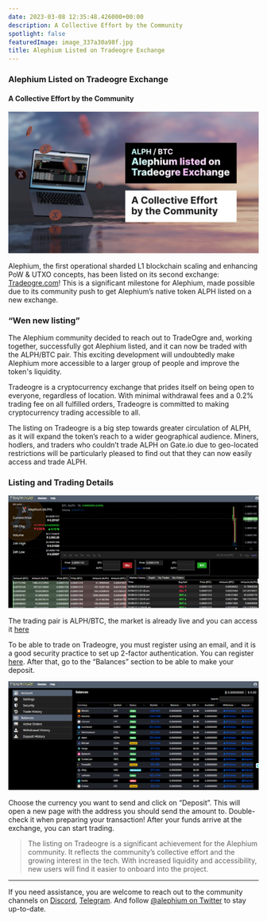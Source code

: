 ```yaml
---
date: 2023-03-08 12:35:48.426000+00:00
description: A Collective Effort by the Community
spotlight: false
featuredImage: image_337a30a98f.jpg
title: Alephium Listed on Tradeogre Exchange
---
```


### Alephium Listed on Tradeogre Exchange

#### A Collective Effort by the Community

![](image_337a30a98f.jpg)

Alephium, the first operational sharded L1 blockchain scaling and enhancing PoW & UTXO concepts, has been listed on its second exchange: <a href="https://tradeogre.com/exchange/BTC-ALPH" class="markup--anchor markup--p-anchor" data-href="https://tradeogre.com/exchange/BTC-ALPH" rel="noopener" target="_blank">Tradeogre.com</a>! This is a significant milestone for Alephium, made possible due to its community push to get Alephium’s native token ALPH listed on a new exchange.

### “Wen new listing”

The Alephium community decided to reach out to TradeOgre and, working together, successfully got Alephium listed, and it can now be traded with the ALPH/BTC pair. This exciting development will undoubtedly make Alephium more accessible to a larger group of people and improve the token's liquidity.

Tradeogre is a cryptocurrency exchange that prides itself on being open to everyone, regardless of location. With minimal withdrawal fees and a 0.2% trading fee on all fulfilled orders, Tradeogre is committed to making cryptocurrency trading accessible to all.

The listing on Tradeogre is a big step towards greater circulation of ALPH, as it will expand the token’s reach to a wider geographical audience. Miners, hodlers, and traders who couldn’t trade ALPH on Gate.io due to geo-located restrictions will be particularly pleased to find out that they can now easily access and trade ALPH.

### Listing and Trading Details

![](image_6f668840a4.jpg)

The trading pair is ALPH/BTC, the market is already live and you can access it <a href="https://tradeogre.com/exchange/BTC-ALPH" class="markup--anchor markup--p-anchor" data-href="https://tradeogre.com/exchange/BTC-ALPH" rel="noopener" target="_blank">here</a>

To be able to trade on Tradeogre, you must register using an email, and it is a good security practice to set up 2-factor authentication. You can register <a href="https://tradeogre.com/account/signin" class="markup--anchor markup--p-anchor" data-href="https://tradeogre.com/account/signin" rel="noopener" target="_blank">here</a>. After that, go to the “Balances” section to be able to make your deposit.

![](image_da12a9de73.jpg)

Choose the currency you want to send and click on “Deposit”. This will open a new page with the address you should send the amount to. Double-check it when preparing your transaction! After your funds arrive at the exchange, you can start trading.

> The listing on Tradeogre is a significant achievement for the Alephium community. It reflects the community’s collective effort and the growing interest in the tech. With increased liquidity and accessibility, new users will find it easier to onboard into the project.

---

If you need assistance, you are welcome to reach out to the community channels on <a href="https://alephium.org/discord" class="markup--anchor markup--p-anchor" data-href="https://alephium.org/discord" rel="noopener" target="_blank">Discord</a>, <a href="https://t.me/alephiumgroup" class="markup--anchor markup--p-anchor" data-href="https://t.me/alephiumgroup" rel="noopener" target="_blank">Telegram</a>. And follow <a href="https://twitter.com/alephium" class="markup--anchor markup--p-anchor" data-href="https://twitter.com/alephium" rel="noopener" target="_blank">@alephium on Twitter</a> to stay up-to-date.
